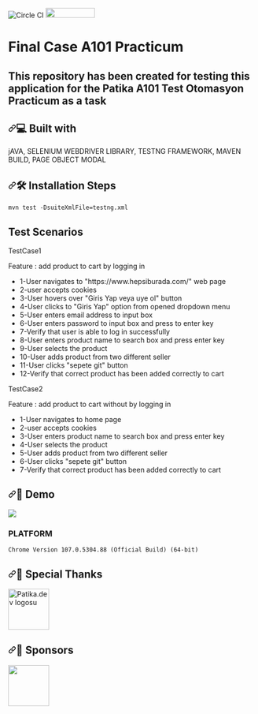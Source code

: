<img src="https://camo.githubusercontent.com/326495846129afe6408603d0f201f7662bef429642a1989fb01554795a734ef5/68747470733a2f2f636972636c6563692e636f6d2f67682f6e67756f69616e7068752f73656c656e69756d2d746573746e672d6d6176656e2e7376673f7374796c653d737667" alt="Circle CI" data-canonical-src="https://circleci.com/gh/nguoianphu/selenium-testng-maven.svg?style=svg" style="max-width: 100%;"> <img loading="lazy" src="https://www.repostatus.org/badges/latest/active.svg" alt="" width="100" height="20" class="alignnone size-full wp-image-12070">

# Final Case A101 Practicum
## This repository has been created for testing this application for the Patika A101 Test Otomasyon Practicum as a task

<h2 dir="auto"><a id="user-content--built-with" class="anchor" aria-hidden="true" href="#-built-with"><svg class="octicon octicon-link" viewBox="0 0 16 16" version="1.1" width="16" height="16" aria-hidden="true"><path fill-rule="evenodd" d="M7.775 3.275a.75.75 0 001.06 1.06l1.25-1.25a2 2 0 112.83 2.83l-2.5 2.5a2 2 0 01-2.83 0 .75.75 0 00-1.06 1.06 3.5 3.5 0 004.95 0l2.5-2.5a3.5 3.5 0 00-4.95-4.95l-1.25 1.25zm-4.69 9.64a2 2 0 010-2.83l2.5-2.5a2 2 0 012.83 0 .75.75 0 001.06-1.06 3.5 3.5 0 00-4.95 0l-2.5 2.5a3.5 3.5 0 004.95 4.95l1.25-1.25a.75.75 0 00-1.06-1.06l-1.25 1.25a2 2 0 01-2.83 0z"></path></svg></a><g-emoji class="g-emoji" alias="computer" fallback-src="https://github.githubassets.com/images/icons/emoji/unicode/1f4bb.png">💻</g-emoji> Built with</h2>

jAVA, SELENIUM WEBDRIVER LIBRARY, TESTNG FRAMEWORK, MAVEN BUILD, PAGE OBJECT MODAL

<h2 dir="auto"><a id="user-content-️-installation-steps" class="anchor" aria-hidden="true" href="#️-installation-steps"><svg class="octicon octicon-link" viewBox="0 0 16 16" version="1.1" width="16" height="16" aria-hidden="true"><path fill-rule="evenodd" d="M7.775 3.275a.75.75 0 001.06 1.06l1.25-1.25a2 2 0 112.83 2.83l-2.5 2.5a2 2 0 01-2.83 0 .75.75 0 00-1.06 1.06 3.5 3.5 0 004.95 0l2.5-2.5a3.5 3.5 0 00-4.95-4.95l-1.25 1.25zm-4.69 9.64a2 2 0 010-2.83l2.5-2.5a2 2 0 012.83 0 .75.75 0 001.06-1.06 3.5 3.5 0 00-4.95 0l-2.5 2.5a3.5 3.5 0 004.95 4.95l1.25-1.25a.75.75 0 00-1.06-1.06l-1.25 1.25a2 2 0 01-2.83 0z"></path></svg></a><g-emoji class="g-emoji" alias="hammer_and_wrench" fallback-src="https://github.githubassets.com/images/icons/emoji/unicode/1f6e0.png">🛠️</g-emoji> Installation Steps</h2>
  
```
mvn test -DsuiteXmlFile=testng.xml
```

## Test Scenarios
TestCase1

Feature : add product to cart by logging in

<ul dir="auto">
<li>1-User navigates to "https://www.hepsiburada.com/" web page</li>
<li>2-user accepts cookies</li>
<li>3-User hovers over "Giris Yap veya uye ol" button</li>
<li>4-User clicks to "Giris Yap" option from opened dropdown menu</li>
<li>5-User enters email address to input box</li>
<li>6-User enters password to input box and press to enter key</li>
<li>7-Verify that user is able to log in successfully</li>
<li>8-User enters product name to search box and press enter key</li>  
<li>9-User selects the product</li>
<li>10-User adds product from two different seller</li>  
<li>11-User clicks "sepete git" button</li>
<li>12-Verify that correct product has been added correctly to cart</li>
</ul>

TestCase2
  
Feature : add product to cart without by logging in 

<ul dir="auto">  
<li>1-User navigates to home page</li>
<li>2-user accepts cookies</li>
<li>3-User enters product name to search box and press enter key</li>
<li>4-User selects the product</li>
<li>5-User adds product from two different seller</li>  
<li>6-User clicks "sepete git" button</li>
<li>7-Verify that correct product has been added correctly to cart</li>      
</ul>

<h2 dir="auto"><a id="user-content--demo" class="anchor" aria-hidden="true" href="#-demo"><svg class="octicon octicon-link" viewBox="0 0 16 16" version="1.1" width="16" height="16" aria-hidden="true"><path fill-rule="evenodd" d="M7.775 3.275a.75.75 0 001.06 1.06l1.25-1.25a2 2 0 112.83 2.83l-2.5 2.5a2 2 0 01-2.83 0 .75.75 0 00-1.06 1.06 3.5 3.5 0 004.95 0l2.5-2.5a3.5 3.5 0 00-4.95-4.95l-1.25 1.25zm-4.69 9.64a2 2 0 010-2.83l2.5-2.5a2 2 0 012.83 0 .75.75 0 001.06-1.06 3.5 3.5 0 00-4.95 0l-2.5 2.5a3.5 3.5 0 004.95 4.95l1.25-1.25a.75.75 0 00-1.06-1.06l-1.25 1.25a2 2 0 01-2.83 0z"></path></svg></a><g-emoji class="g-emoji" alias="rocket" fallback-src="https://github.githubassets.com/images/icons/emoji/unicode/1f680.png">🚀</g-emoji> Demo</h2>

![](https://github.com/unaltugrul/FinalCaseA101/blob/main/31.10.2022_17.22.38_REC.gif)

### PLATFORM
```
Chrome Version 107.0.5304.88 (Official Build) (64-bit)
```
  
<h2 dir="auto"><a id="user-content--special-thanks" class="anchor" aria-hidden="true" href="#-special-thanks"><svg class="octicon octicon-link" viewBox="0 0 16 16" version="1.1" width="16" height="16" aria-hidden="true"><path fill-rule="evenodd" d="M7.775 3.275a.75.75 0 001.06 1.06l1.25-1.25a2 2 0 112.83 2.83l-2.5 2.5a2 2 0 01-2.83 0 .75.75 0 00-1.06 1.06 3.5 3.5 0 004.95 0l2.5-2.5a3.5 3.5 0 00-4.95-4.95l-1.25 1.25zm-4.69 9.64a2 2 0 010-2.83l2.5-2.5a2 2 0 012.83 0 .75.75 0 001.06-1.06 3.5 3.5 0 00-4.95 0l-2.5 2.5a3.5 3.5 0 004.95 4.95l1.25-1.25a.75.75 0 00-1.06-1.06l-1.25 1.25a2 2 0 01-2.83 0z"></path></svg></a><g-emoji class="g-emoji" alias="bow" fallback-src="https://github.githubassets.com/images/icons/emoji/unicode/1f647.png">🙇</g-emoji> Special Thanks</h2>  

<a href="/" aria-current="page" class="brand w-nav-brand w--current" aria-label="home"><img src="https://global-uploads.webflow.com/6097e0eca1e87557da031fef/609859a191abe5d64b17fed3_Patika%20logo.png" sizes="(max-width: 991px) 100px, 120px" srcset="https://global-uploads.webflow.com/6097e0eca1e87557da031fef/609859a191abe5d64b17fed3_Patika%20logo-p-500.png 500w, https://global-uploads.webflow.com/6097e0eca1e87557da031fef/609859a191abe5d64b17fed3_Patika%20logo.png 706w" alt="Patika.dev logosu" class="header-logo" style="width:83px"></a>
  
<h2 dir="auto"><a id="user-content--sponsors" class="anchor" aria-hidden="true" href="#-sponsors"><svg class="octicon octicon-link" viewBox="0 0 16 16" version="1.1" width="16" height="16" aria-hidden="true"><path fill-rule="evenodd" d="M7.775 3.275a.75.75 0 001.06 1.06l1.25-1.25a2 2 0 112.83 2.83l-2.5 2.5a2 2 0 01-2.83 0 .75.75 0 00-1.06 1.06 3.5 3.5 0 004.95 0l2.5-2.5a3.5 3.5 0 00-4.95-4.95l-1.25 1.25zm-4.69 9.64a2 2 0 010-2.83l2.5-2.5a2 2 0 012.83 0 .75.75 0 001.06-1.06 3.5 3.5 0 00-4.95 0l-2.5 2.5a3.5 3.5 0 004.95 4.95l1.25-1.25a.75.75 0 00-1.06-1.06l-1.25 1.25a2 2 0 01-2.83 0z"></path></svg></a><g-emoji class="g-emoji" alias="bow" fallback-src="https://github.githubassets.com/images/icons/emoji/unicode/1f647.png">🙇</g-emoji> Sponsors</h2>  
<a href="/" class="logo" title="A101"><img loading="lazy" src="https://ayb.akinoncdn.com/static_omnishop/ayb796/assets/img/logo%40a101-2x.png" alt="" style="width:83px">
      </a>
